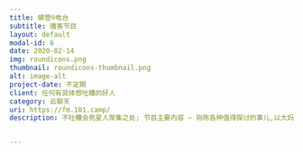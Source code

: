 ```yaml
---
title: 蟒营®电台
subtitle: 播客节目
layout: default
modal-id: 6
date: 2020-02-14
img: roundicons.png
thumbnail: roundicons-thumbnail.png
alt: image-alt
project-date: 不定期
client: 任何有具体想吐糟的好人
category: 云聊天
uri: https://fm.101.camp/
description: 不吐糟会死星人聚集之处; 节目主要内容 ~ 钩陈各种值得探讨的事儿,以大妈积累录音为基础, 或是不定期邀请网友进行主题讨论


---
```

